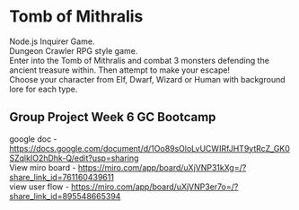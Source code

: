 # Tomb of Mithralis
Node.js Inquirer Game. <br />
Dungeon Crawler RPG style game. <br />
Enter into the Tomb of Mithralis and combat 3 monsters defending the ancient treasure within. Then attempt to make your escape! <br />
Choose your character from Elf, Dwarf, Wizard or Human with background lore for each type.

## Group Project Week 6 GC Bootcamp
google doc - https://docs.google.com/document/d/1Oo89sOloLvUCWIRfJHT9ytRcZ_GK0SZqlkIO2hDhk-Q/edit?usp=sharing  
View miro board - https://miro.com/app/board/uXjVNP31kXg=/?share_link_id=761160439611  
view user flow - https://miro.com/app/board/uXjVNP3er7o=/?share_link_id=895548665394
